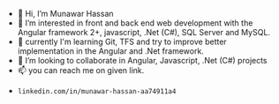 - 👋 Hi, I’m Munawar Hassan
- 👀 I’m interested in front and back end web development with the Angular framework 2+, javascript, .Net (C#), SQL Server and MySQL.
- 🌱 currently I'm learning Git, TFS and try to improve better implementation in the Angular and .Net framework.
- 💞️ I’m looking to collaborate in Angular, Javascript, .Net (C#) projects
- 📫 you can reach me on given link.
-     linkedin.com/in/munawar-hassan-aa74911a4

<!---
Munawar080/Munawar080 is a ✨ special ✨ repository because its `README.md` (this file) appears on your GitHub profile.
You can click the Preview link to take a look at your changes.
--->
